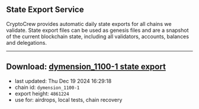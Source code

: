 ## State Export Service
CryptoCrew provides automatic daily state exports for all chains we validate. State export files can be used as genesis files and are a snapshot of the current blockchain state, including all validators, accounts, balances and delegations.

---
**Download: [dymension_1100-1 state export](https://dl-eu2.ccvalidators.com/SERVICE/dymension/dymension_1100-1_export_4861224.json)**
---

- last updated: Thu Dec 19 2024 16:29:18
- chain id: `dymension_1100-1`
- export height: `4861224`
- use for: airdrops, local tests, chain recovery
